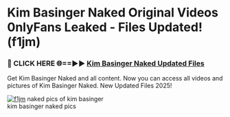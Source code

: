 # Kim Basinger Naked Original Videos 0nlyFans Leaked - Files Updated! (f1jm)

<h3>🔴 CLICK HERE 🌐==►► <a href="https://tinyurl.com/yckcrads" rel="nofollow">Kim Basinger Naked Updated Files</a></h3>

Get Kim Basinger Naked and all content. Now you can access all videos and pictures of Kim Basinger Naked. New Updated Files 2025!

[![f1jm](https://i.imgur.com/hpKpOFt.gif)](https://tinyurl.com/yckcrads)
naked pics of kim basinger<br>
kim basinger naked pics